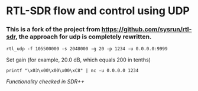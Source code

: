 # RTL-SDR flow and control using UDP
### This is a fork of the project from https://github.com/sysrun/rtl-sdr, the approach for udp is completely rewritten.

```rtl_udp -f 105500000 -s 2048000 -g 20 -p 1234 -u 0.0.0.0:9999```


Set gain (for example, 20.0 dB, which equals 200 in tenths)

```printf "\x03\x00\x00\x00\xC8" | nc -u 0.0.0.0 1234```

*Functionality checked in SDR++*
